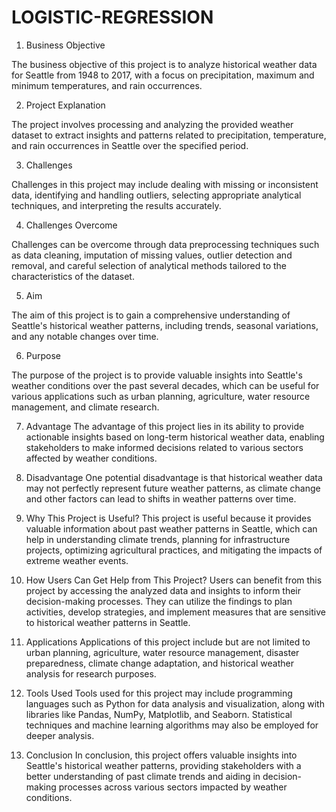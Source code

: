 # LOGISTIC-REGRESSION
1.	Business Objective

 The business objective of this project is to analyze historical weather data for Seattle from 1948 to 2017, with a focus on precipitation, maximum and minimum temperatures, and rain occurrences. 

2.	Project Explanation

The project involves processing and analyzing the provided weather dataset to extract insights and patterns related to precipitation, temperature, and rain occurrences in Seattle over the specified period.

3.	Challenges

Challenges in this project may include dealing with missing or inconsistent data, identifying and handling outliers, selecting appropriate analytical techniques, and interpreting the results accurately.

4.	Challenges Overcome

 Challenges can be overcome through data preprocessing techniques such as data cleaning, imputation of missing values, outlier detection and removal, and careful selection of analytical methods tailored to the characteristics of the dataset.

5.	Aim

 The aim of this project is to gain a comprehensive understanding of Seattle's historical weather patterns, including trends, seasonal variations, and any notable changes over time.

6.	Purpose

The purpose of the project is to provide valuable insights into Seattle's weather conditions over the past several decades, which can be useful for various applications such as urban planning, agriculture, water resource management, and climate research.

7.	Advantage
 The advantage of this project lies in its ability to provide actionable insights based on long-term historical weather data, enabling stakeholders to make informed decisions related to various sectors affected by weather conditions.

8.	Disadvantage
 One potential disadvantage is that historical weather data may not perfectly represent future weather patterns, as climate change and other factors can lead to shifts in weather patterns over time.

9.	Why This Project is Useful?
 This project is useful because it provides valuable information about past weather patterns in Seattle, which can help in understanding climate trends, planning for infrastructure projects, optimizing agricultural practices, and mitigating the impacts of extreme weather events.

10.	How Users Can Get Help from This Project?
 Users can benefit from this project by accessing the analyzed data and insights to inform their decision-making processes. They can utilize the findings to plan activities, develop strategies, and implement measures that are sensitive to historical weather patterns in Seattle.

11.	Applications
 Applications of this project include but are not limited to urban planning, agriculture, water resource management, disaster preparedness, climate change adaptation, and historical weather analysis for research purposes.

12.	Tools Used
 Tools used for this project may include programming languages such as Python  for data analysis and visualization, along with libraries like Pandas, NumPy, Matplotlib, and Seaborn. Statistical techniques and machine learning algorithms may also be employed for deeper analysis.

13.	Conclusion
In conclusion, this project offers valuable insights into Seattle's historical weather patterns, providing stakeholders with a better understanding of past climate trends and aiding in decision-making processes across various sectors impacted by weather conditions.

